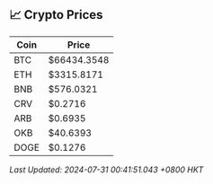 ## 📈 Crypto Prices

| Coin | Price |
| ---- | ----- |
| BTC | $66434.3548 |
| ETH | $3315.8171 |
| BNB | $576.0321 |
| CRV | $0.2716 |
| ARB | $0.6935 |
| OKB | $40.6393 |
| DOGE | $0.1276 |

_Last Updated: 2024-07-31 00:41:51.043 +0800 HKT_